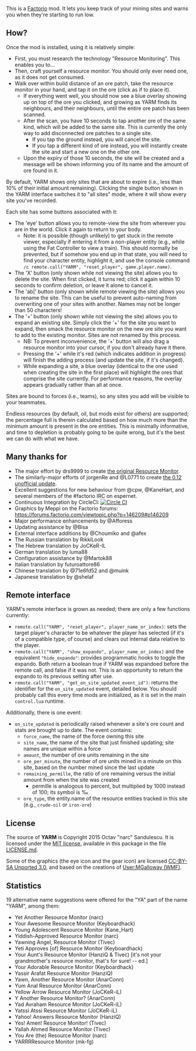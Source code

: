 This is a [Factorio](http://www.factorio.com/) mod. It lets you keep track of
your mining sites and warns you when they're starting to run low.


## How? ##

Once the mod is installed, using it is relatively simple:

* First, you must research the technology "Resource Monitoring". This enables
you to...
* Then, craft yourself a resource monitor. You should only ever need one, as it
does not get consumed.
* Walk over within build distance of an ore patch, take the resource monitor in
your hand, and tap it on the ore (click as if to place it).
    * If everything went well, you should now see a blue overlay showing up on
    top of the ore you clicked, and growing as YARM finds its neighbours, and
    their neighbours, until the entire ore patch has been scanned.
    * After the scan, you have 10 seconds to tap another ore of the same kind,
    which will be added to the same site. This is currently the only way to add
    disconnected ore patches to a single site.
        * If you tap the ground instead, you will cancel the site.
        * If you tap a different kind of ore instead, you will instantly create
        the site and start a new one on the other ore.
    * Upon the expiry of those 10 seconds, the site will be created and a
    message will be shown informing you of its name and the amount of ore found
    in it.

By default, YARM shows only sites that are about to expire (i.e., less than 10%
of their initial amount remaining). Clicking the single button shown in the
YARM interface switches it to "all sites" mode, where it will show every site
you've recorded.

Each site has some buttons associated with it:

* The 'eye' button allows you to remote-view the site from wherever you are in
the world. Click it again to return to your body.
    * Note: it is possible (though unlikely) to get stuck in the remote viewer,
    especially if entering it from a non-player entity (e.g., while using the
    Fat Controller to view a train). This should normally be prevented, but if
    somehow you end up in that state, you will need to find your character
    entity, highlight it, and use the console command `/c remote.call("YARM",
    "reset_player", game.player.name)`.
* The 'X' button (only shown while not viewing the site) allows you to delete
the site. When first clicked, it turns red; click it again within 10 seconds to
confirm deletion, or leave it alone to cancel it.
* The 'ab|' button (only shown while remote viewing the site) allows you to
rename the site. This can be useful to prevent auto-naming from overwriting one
of your sites with another. Names may not be longer than 50 characters!
* The '+' button (only shown while not viewing the site) allows you to expand
an existing site. Simply click the '+' for the site you want to expand, then
smack the resource monitor on the new ore site you want to add to the existing
monitor. Sites are not renamed by this process.
    * NB: To prevent inconvenience, the '+' button will also drag a resource
    monitor into your cursor, if you don't already have it there.
    * Pressing the '+' while it's red (which indicates addition in progress)
    will finish the adding process (and update the site, if it's changed).
    * While expanding a site, a blue overlay (identical to the one used when
    creating the site in the first place) will highlight the ores that comprise
    the site currently. For performance reasons, the overlay appears gradually
    rather than all at once.

Sites are bound to forces (i.e., teams), so any sites you add will be visible
to your teammates.

Endless resources (by default, oil, but mods exist for others) are supported;
the percentage full is therein calculated based on how much more than the
minimum amount is present in the ore entities. This is minimally informative,
and time to depletion is probably going to be quite wrong, but it's the best we
can do with what we have.


## Many thanks for ##

* The major effort by drs9999 to create
[the original Resource Monitor](http://www.factorioforums.com/forum/viewtopic.php?f=86&t=2855).
* The similarly-major efforts of jorgenRe and @L0771 to create
[the 0.12 unofficial update](http://www.factorioforums.com/forum/viewtopic.php?f=120&t=13809).
* Excellent suggestions for new behaviour from @cpw, @KaneHart, and several
members of the #factorio IRC on espernet.
* Continuous Integration by CircleCI:
[![Circle CI](https://circleci.com/gh/narc0tiq/YARM.svg?style=svg)](https://circleci.com/gh/narc0tiq/YARM)
* Graphics by Meppi on the Factorio forums: <https://forums.factorio.com/viewtopic.php?p=146209#p146209>
* Major performance enhancements by @Afforess
* Updating assistance by @Bisa
* External interface additions by @Choumiko and @afex
* The Russian translation by RikkiLook
* The Hebrew translation by JoCKeR-IL
* German translation by luma88
* Configuration assistance by @Martok88
* Italian translation by futuroattore86
* Chinese translation by @71e6fd52 and @muink
* Japanese translation by @shelaf


## Remote interface ##

YARM's remote interface is grown as needed; there are only a few functions currently:

- `remote.call("YARM", "reset_player", player_name_or_index)`: sets the target player's character to be whatever the player has selected (if it's of a compatible type, of course) and clears out internal data relative to the player.
- `remote.call("YARM", "show_expando", player_name_or_index)` and the equivalent `"hide_expando"`: provides programmatic hooks to toggle the expando. Both return a boolean true if YARM was expandoed before the remote call, and false if it was not. This is an opportunity to return the expando to its previous setting after use.
- `remote.call("YARM", "get_on_site_updated_event_id")`: returns the identifier for the `on_site_updated` event, detailed below. You should probably call this every time mods are initialized, as it is set in the main `control.lua` runtime.

Additionally, there is one event:

- `on_site_updated` is periodically raised whenever a site's ore count and stats are brought up to date. The event contains:
    - `force_name`, the name of the force owning this site
    - `site_name`, the name of the site that just finished updating; site names are unique within a force
    - `amount`, the number of ore units remaining in the site
    - `ore_per_minute`, the number of ore units mined in a minute on this site, based on the number mined since the last update
    - `remaining_permille`, the ratio of ore remaining versus the initial amount from when the site was created
        - permille is analogous to percent, but multiplied by 1000 instead of 100; its symbol is ‰
    - `ore_type`, the entity.name of the resource entities tracked in this site (e.g., `crude-oil` or `iron-ore`)


## License ##

The source of **YARM** is Copyright 2015 Octav "narc" Sandulescu. It
is licensed under the [MIT license][mit], available in this package in the file
[LICENSE.md](LICENSE.md).

Some of the graphics (the eye icon and the gear icon) are licensed
[CC-BY-SA Unported 3.0][CC-BY-SA-3],
and based on the creations of
[User:MGalloway (WMF)](https://commons.wikimedia.org/wiki/User:MGalloway_%28WMF%29).


[mit]: http://opensource.org/licenses/mit-license.html
[CC-BY-SA-3]: https://creativecommons.org/licenses/by-sa/3.0/deed.en

## Statistics ##

19 alternative name suggestions were offered for the "YA" part of the name "YARM", among them:

- Yet Another Resource Monitor (narc)
- Your Awesome Resource Monitor (Keyboardhack)
- Young Adolescent Resource Monitor (Kane\_Hart)
- Yiddish-Approved Resource Monitor (narc)
- Yawning Angel, Resource Monitor (Tivec)
- Yeti Approves [of] Resource Monitor (Keyboardhack)
- Your Aunt's Resource Monitor (HanziQ & Tivec) [it's not your grandmother's resource monitor, that's for sure! -- ed.]
- Your Adorable Resource Monitor (Keyboardhack)
- Yassir Arafat Resource Monitor (HanziQ)
- Yawn, Another Resource Monitor (AnarConn)
- Yum Anal Resource Monitor (AnarConn)
- Yellow Arrow Resource Monitor (JoCKeR-iL)
- Y Another Resource Monitor? (AnarConn)
- Yad Avraham Resource Monitor (JoCKeR-iL)
- Yatssi Atssi Resource Monitor (JoCKeR-iL)
- Yahoo! Answers Resource Monitor (HanziQ)
- Yes! Amen! Resource Monitor! (Tivec)
- Yallah Ahmed Resource Monitor (Tivec)
- You Are (the) Resource Monitor (narc)
- YARRRResource Monitor (mk-fg)

